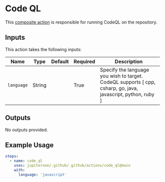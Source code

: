 # Code QL

This [composite action](./action.yml) is responsible for running CodeQL on the repository.

## Inputs

This action takes the following inputs:

| Name                        | Type    | Default                      | Required  | Description                                               |
| --------------------------- | ------- | ---------------------------- | --------- | --------------------------------------------------------- |
| `language`                  | String  |                              | True      | Specify the language you wish to target. CodeQL supports [ cpp, csharp, go, java, javascript, python, ruby ]
                                                                           
## Outputs

No outputs provided.                                              

## Example Usage

```yaml
steps:
  - name: code_ql
    uses: jupiterone/.github/.github/actions/code_ql@main
    with:
      language: 'javascript'
```

